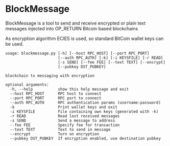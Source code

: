 # BlockMessage

BlockMessage is a tool to send and receive encrypted or plain text messages injected into OP_RETURN Bitcoin based blockchains

As encryption algorithm ECIES is used, so standard BitCoin wallet keys can be used.

```
usage: blockmessage.py [-h] [--host RPC_HOST] [--port RPC_PORT]
                       [--auth RPC_AUTH] [-k] [-i KEYSFILE] [-r READ]
                       [-s SEND] [--fee FEE] [--text TEXT] [--encrypt]
                       [--pubkey DST_PUBKEY]

blockchain tx messaging with encryption

optional arguments:
  -h, --help           show this help message and exit
  --host RPC_HOST      RPC host to connect
  --port RPC_PORT      RPC port to connect
  --auth RPC_AUTH      RPC authentication params (username:password)
  -k                   Print wallet keys and exit
  -i KEYSFILE          File containing own keys (generated with -k)
  -r READ              Read last received messages
  -s SEND              Send a message to address
  --fee FEE            Specify fee for transaction
  --text TEXT          Text to send in message
  --encrypt            Turn on encryption
  --pubkey DST_PUBKEY  If encryption enabled, use destination pubkey
```
